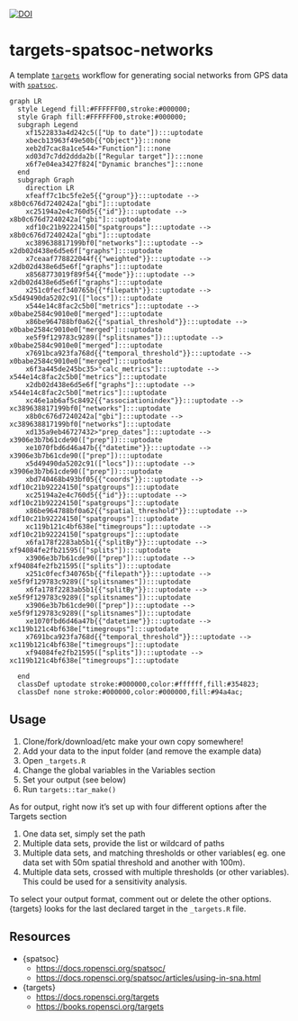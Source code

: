 
[![DOI](https://zenodo.org/badge/353198467.svg)](https://zenodo.org/badge/latestdoi/353198467)

# targets-spatsoc-networks

A template [`targets`](https://github.com/ropensci/targets) workflow for
generating social networks from GPS data with
[`spatsoc`](https://github.com/ropensci/spatsoc/).

``` mermaid
graph LR
  style Legend fill:#FFFFFF00,stroke:#000000;
  style Graph fill:#FFFFFF00,stroke:#000000;
  subgraph Legend
    xf1522833a4d242c5(["Up to date"]):::uptodate
    xbecb13963f49e50b{{"Object"}}:::none
    xeb2d7cac8a1ce544>"Function"]:::none
    xd03d7c7dd2ddda2b(["Regular target"]):::none
    x6f7e04ea3427f824["Dynamic branches"]:::none
  end
  subgraph Graph
    direction LR
    xfeaff7c1bc5fe2e5{{"group"}}:::uptodate --> x8b0c676d7240242a["gbi"]:::uptodate
    xc25194a2e4c760d5{{"id"}}:::uptodate --> x8b0c676d7240242a["gbi"]:::uptodate
    xdf10c21b92224150["spatgroups"]:::uptodate --> x8b0c676d7240242a["gbi"]:::uptodate
    xc389638817199bf0["networks"]:::uptodate --> x2db02d438e6d5e6f["graphs"]:::uptodate
    x7ceaaf778822044f{{"weighted"}}:::uptodate --> x2db02d438e6d5e6f["graphs"]:::uptodate
    x8568773019f89f54{{"mode"}}:::uptodate --> x2db02d438e6d5e6f["graphs"]:::uptodate
    x251c0fecf340765b{{"filepath"}}:::uptodate --> x5d49490da5202c91(["locs"]):::uptodate
    x544e14c8fac2c5b0["metrics"]:::uptodate --> x0babe2584c9010e0["merged"]:::uptodate
    x86be964788bf0a62{{"spatial_threshold"}}:::uptodate --> x0babe2584c9010e0["merged"]:::uptodate
    xe5f9f129783c9289(["splitsnames"]):::uptodate --> x0babe2584c9010e0["merged"]:::uptodate
    x7691bca923fa768d{{"temporal_threshold"}}:::uptodate --> x0babe2584c9010e0["merged"]:::uptodate
    x6f3a445de245bc35>"calc_metrics"]:::uptodate --> x544e14c8fac2c5b0["metrics"]:::uptodate
    x2db02d438e6d5e6f["graphs"]:::uptodate --> x544e14c8fac2c5b0["metrics"]:::uptodate
    xc46e1ab6af5c8492{{"associationindex"}}:::uptodate --> xc389638817199bf0["networks"]:::uptodate
    x8b0c676d7240242a["gbi"]:::uptodate --> xc389638817199bf0["networks"]:::uptodate
    xd135a9eb46727432>"prep_dates"]:::uptodate --> x3906e3b7b61cde90(["prep"]):::uptodate
    xe1070fbd6d46a47b{{"datetime"}}:::uptodate --> x3906e3b7b61cde90(["prep"]):::uptodate
    x5d49490da5202c91(["locs"]):::uptodate --> x3906e3b7b61cde90(["prep"]):::uptodate
    xbd740468b493bf05{{"coords"}}:::uptodate --> xdf10c21b92224150["spatgroups"]:::uptodate
    xc25194a2e4c760d5{{"id"}}:::uptodate --> xdf10c21b92224150["spatgroups"]:::uptodate
    x86be964788bf0a62{{"spatial_threshold"}}:::uptodate --> xdf10c21b92224150["spatgroups"]:::uptodate
    xc119b121c4bf638e["timegroups"]:::uptodate --> xdf10c21b92224150["spatgroups"]:::uptodate
    x6fa178f2283ab5b1{{"splitBy"}}:::uptodate --> xf94084fe2fb21595(["splits"]):::uptodate
    x3906e3b7b61cde90(["prep"]):::uptodate --> xf94084fe2fb21595(["splits"]):::uptodate
    x251c0fecf340765b{{"filepath"}}:::uptodate --> xe5f9f129783c9289(["splitsnames"]):::uptodate
    x6fa178f2283ab5b1{{"splitBy"}}:::uptodate --> xe5f9f129783c9289(["splitsnames"]):::uptodate
    x3906e3b7b61cde90(["prep"]):::uptodate --> xe5f9f129783c9289(["splitsnames"]):::uptodate
    xe1070fbd6d46a47b{{"datetime"}}:::uptodate --> xc119b121c4bf638e["timegroups"]:::uptodate
    x7691bca923fa768d{{"temporal_threshold"}}:::uptodate --> xc119b121c4bf638e["timegroups"]:::uptodate
    xf94084fe2fb21595(["splits"]):::uptodate --> xc119b121c4bf638e["timegroups"]:::uptodate
    
  end
  classDef uptodate stroke:#000000,color:#ffffff,fill:#354823;
  classDef none stroke:#000000,color:#000000,fill:#94a4ac;
```

## Usage

1.  Clone/fork/download/etc make your own copy somewhere!
2.  Add your data to the input folder (and remove the example data)
3.  Open `_targets.R`
4.  Change the global variables in the Variables section
5.  Set your output (see below)
6.  Run `targets::tar_make()`

As for output, right now it’s set up with four different options after
the Targets section

1.  One data set, simply set the path
2.  Multiple data sets, provide the list or wildcard of paths
3.  Multiple data sets, and matching thresholds or other variables( eg.
    one data set with 50m spatial threshold and another with 100m).
4.  Multiple data sets, crossed with multiple thresholds (or other
    variables). This could be used for a sensitivity analysis.

To select your output format, comment out or delete the other options.
{targets} looks for the last declared target in the `_targets.R` file.

## Resources

- {spatsoc}
  - <https://docs.ropensci.org/spatsoc/>
  - <https://docs.ropensci.org/spatsoc/articles/using-in-sna.html>
- {targets}
  - <https://docs.ropensci.org/targets>
  - <https://books.ropensci.org/targets>

